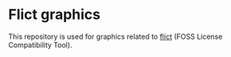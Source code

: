 # Flict graphics

This repository is used for graphics related to [flict](https://github.com/vinland-technology/flict) (FOSS License Compatibility Tool).

